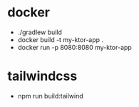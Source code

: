 # docker

- ./gradlew build
- docker build -t my-ktor-app .
- docker run -p 8080:8080 my-ktor-app

# tailwindcss

- npm run build:tailwind